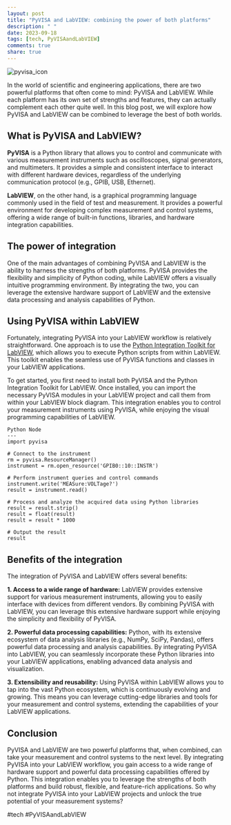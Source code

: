 ```yaml
---
layout: post
title: "PyVISA and LabVIEW: combining the power of both platforms"
description: " "
date: 2023-09-18
tags: [tech, PyVISAandLabVIEW]
comments: true
share: true
---
```


![pyvisa_icon](https://example.com/pyvisa_icon.png)

In the world of scientific and engineering applications, there are two powerful platforms that often come to mind: PyVISA and LabVIEW. While each platform has its own set of strengths and features, they can actually complement each other quite well. In this blog post, we will explore how PyVISA and LabVIEW can be combined to leverage the best of both worlds.

## What is PyVISA and LabVIEW?

**PyVISA** is a Python library that allows you to control and communicate with various measurement instruments such as oscilloscopes, signal generators, and multimeters. It provides a simple and consistent interface to interact with different hardware devices, regardless of the underlying communication protocol (e.g., GPIB, USB, Ethernet).

**LabVIEW**, on the other hand, is a graphical programming language commonly used in the field of test and measurement. It provides a powerful environment for developing complex measurement and control systems, offering a wide range of built-in functions, libraries, and hardware integration capabilities.

## The power of integration

One of the main advantages of combining PyVISA and LabVIEW is the ability to harness the strengths of both platforms. PyVISA provides the flexibility and simplicity of Python coding, while LabVIEW offers a visually intuitive programming environment. By integrating the two, you can leverage the extensive hardware support of LabVIEW and the extensive data processing and analysis capabilities of Python.

## Using PyVISA within LabVIEW

Fortunately, integrating PyVISA into your LabVIEW workflow is relatively straightforward. One approach is to use the [Python Integration Toolkit for LabVIEW](https://example.com/python_toolkit), which allows you to execute Python scripts from within LabVIEW. This toolkit enables the seamless use of PyVISA functions and classes in your LabVIEW applications.

To get started, you first need to install both PyVISA and the Python Integration Toolkit for LabVIEW. Once installed, you can import the necessary PyVISA modules in your LabVIEW project and call them from within your LabVIEW block diagram. This integration enables you to control your measurement instruments using PyVISA, while enjoying the visual programming capabilities of LabVIEW.

```labview
Python Node
---
import pyvisa

# Connect to the instrument
rm = pyvisa.ResourceManager()
instrument = rm.open_resource('GPIB0::10::INSTR')

# Perform instrument queries and control commands
instrument.write('MEASure:VOLTage?')
result = instrument.read()

# Process and analyze the acquired data using Python libraries
result = result.strip()
result = float(result)
result = result * 1000

# Output the result
result
```

## Benefits of the integration

The integration of PyVISA and LabVIEW offers several benefits:

**1. Access to a wide range of hardware:** LabVIEW provides extensive support for various measurement instruments, allowing you to easily interface with devices from different vendors. By combining PyVISA with LabVIEW, you can leverage this extensive hardware support while enjoying the simplicity and flexibility of PyVISA.

**2. Powerful data processing capabilities:** Python, with its extensive ecosystem of data analysis libraries (e.g., NumPy, SciPy, Pandas), offers powerful data processing and analysis capabilities. By integrating PyVISA into LabVIEW, you can seamlessly incorporate these Python libraries into your LabVIEW applications, enabling advanced data analysis and visualization.

**3. Extensibility and reusability:** Using PyVISA within LabVIEW allows you to tap into the vast Python ecosystem, which is continuously evolving and growing. This means you can leverage cutting-edge libraries and tools for your measurement and control systems, extending the capabilities of your LabVIEW applications.

## Conclusion

PyVISA and LabVIEW are two powerful platforms that, when combined, can take your measurement and control systems to the next level. By integrating PyVISA into your LabVIEW workflow, you gain access to a wide range of hardware support and powerful data processing capabilities offered by Python. This integration enables you to leverage the strengths of both platforms and build robust, flexible, and feature-rich applications. So why not integrate PyVISA into your LabVIEW projects and unlock the true potential of your measurement systems?

#tech #PyVISAandLabVIEW